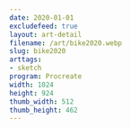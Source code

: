```yaml
---
date: 2020-01-01
excludefeed: true
layout: art-detail
filename: /art/bike2020.webp
slug: bike2020
arttags:
- sketch
program: Procreate
width: 1024
height: 924
thumb_width: 512
thumb_height: 462
---
```

